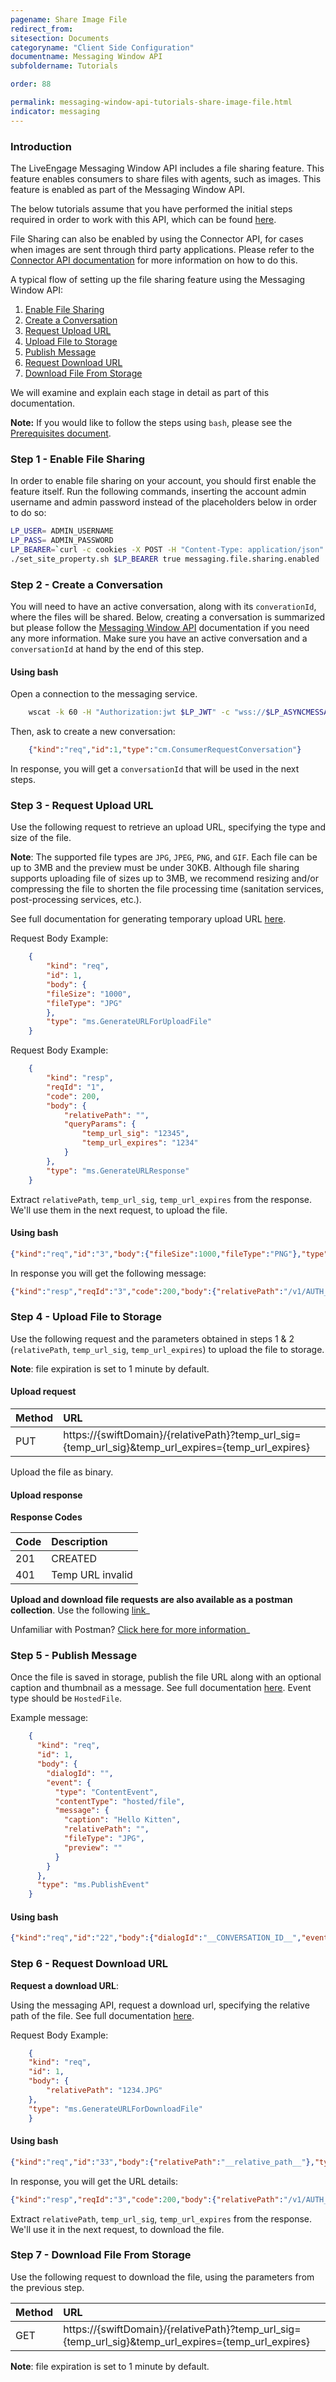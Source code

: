 ```yaml
---
pagename: Share Image File
redirect_from:
sitesection: Documents
categoryname: "Client Side Configuration"
documentname: Messaging Window API
subfoldername: Tutorials

order: 88

permalink: messaging-window-api-tutorials-share-image-file.html
indicator: messaging
---
```


### Introduction

The LiveEngage Messaging Window API includes a file sharing feature. This feature enables consumers to share files with agents, such as images. This feature is enabled as part of the Messaging Window API.

<div class="important">The below tutorials assume that you have performed the initial steps required in order to work with this API, which can be found <a href="/messaging-window-api-getting-started.html">here</a>.</div>

File Sharing can also be enabled by using the Connector API, for cases when images are sent through third party applications. Please refer to the [Connector API documentation](/share-image-example.html) for more information on how to do this.

A typical flow of setting up the file sharing feature using the Messaging Window API:

1. [Enable File Sharing](#step-1---enable-file-sharing)
2. [Create a Conversation](#step-2---create-a-conversation)
3. [Request Upload URL](#step-3---request-upload-url)
4. [Upload File to Storage](#step-4---upload-file-to-storage)
5. [Publish Message](#step-5---publish-message)
6. [Request Download URL](#step-6---request-download-url)
7. [Download File From Storage](#step-7---download-file-from-storage)

We will examine and explain each stage in detail as part of this documentation.

**Note:** If you would like to follow the steps using `bash`, please see the [Prerequisites document](consumer-int-get-msg.html#prerequisites).

### Step 1 - Enable File Sharing

In order to enable file sharing on your account, you should first enable the feature itself. Run the following commands, inserting the account admin username and admin password instead of the placeholders below in order to do so:

```sh
LP_USER= ADMIN_USERNAME
LP_PASS= ADMIN_PASSWORD
LP_BEARER=`curl -c cookies -X POST -H "Content-Type: application/json" -H "Accept: application/json" -H "Cache-Control: no-cache" -d '{"username": "'$LP_USER'","password":"'$LP_PASS'"}' "https://$LP_AGENTVEP/api/account/$LP_ACCOUNT/login?v=1.1" | jq -r .bearer`
./set_site_property.sh $LP_BEARER true messaging.file.sharing.enabled
```

### Step 2 - Create a Conversation

You will need to have an active conversation, along with its `converationId`, where the files will be shared. Below, creating a conversation is summarized but please follow the [Messaging Window API](consumer-int-overview.html) documentation if you need any more information. Make sure you have an active conversation and a `conversationId` at hand by the end of this step.

#### Using bash

Open a connection to the messaging service.

```sh
	wscat -k 60 -H "Authorization:jwt $LP_JWT" -c "wss://$LP_ASYNCMESSAGINGENT/ws_api/account/$LP_ACCOUNT/messaging/consumer?v=3"
```

Then, ask to create a new conversation:

```json
	{"kind":"req","id":1,"type":"cm.ConsumerRequestConversation"}
```

In response, you will get a `conversationId` that will be used in the next steps.

### Step 3 - Request Upload URL

Use the following request to retrieve an upload URL, specifying the type and size of the file.

**Note**: The supported file types are `JPG`, `JPEG`, `PNG`, and `GIF`. Each file can be up to 3MB and the preview must be under 30KB.
Although file sharing supports uploading file of sizes up to 3MB, we recommend resizing and/or compressing the file to shorten the file processing time (sanitation services, post-processing services, etc.).

See full documentation for generating temporary upload URL [here](consumer-int-msg-generate-temp-upload-url.html).

Request Body Example:

```json
	{
		"kind": "req",
		"id": 1,
		"body": {
		"fileSize": "1000",
		"fileType": "JPG"
		},
		"type": "ms.GenerateURLForUploadFile"
	}
```

Request Body Example:

```json
	{
		"kind": "resp",
		"reqId": "1",
		"code": 200,
		"body": {
			"relativePath": "",
			"queryParams": {
				"temp_url_sig": "12345",
				"temp_url_expires": "1234"
			}
		},
		"type": "ms.GenerateURLResponse"
	}
```

Extract `relativePath`, `temp_url_sig`, `temp_url_expires` from the response. We'll use them in the next request, to upload the file.

#### Using bash

```json
{"kind":"req","id":"3","body":{"fileSize":1000,"fileType":"PNG"},"type":"ms.GenerateURLForUploadFile"    }
```

In response you will get the following message:

```json
{"kind":"resp","reqId":"3","code":200,"body":{"relativePath":"/v1/AUTH_async-images/qa57221676/8a66a22f-81ee-4447-b92f-78e9c3ecc819.PNG","queryParams":{"temp_url_sig":"6f52625b7f148325071c2518c714109134acd7a3","temp_url_expires":"1474973420"}},"type":"ms.BaseGenerateURLResponse"}
```

### Step 4 - Upload File to Storage

Use the following request and the parameters obtained in steps 1 & 2 (`relativePath`, `temp_url_sig`, `temp_url_expires`) to upload the file to storage.

**Note**: file expiration is set to 1 minute by default.

#### Upload request

| Method | URL |
| :--- | :--- |
| PUT | https://{swiftDomain}/{relativePath}?temp_url_sig={temp_url_sig}&temp_url_expires={temp_url_expires} |

Upload the file as binary.

#### Upload response

**Response Codes**

| Code | Description |
| :--- | :--- |
| 201 | CREATED |
| 401 | Temp URL invalid |


**Upload and download file requests are also available as a postman collection**. Use the following [link](assets/content/Swift.postman_collection)_


Unfamiliar with Postman? [Click here for more information](https://www.getpostman.com/)_

### Step 5 - Publish Message

Once the file is saved in storage, publish the file URL along with an optional caption and thumbnail as a message. See full documentation [here](consumer-int-msg-reqs.html). Event type should be `HostedFile`.

Example message:

```json
	{
	  "kind": "req",
	  "id": 1,
	  "body": {
	    "dialogId": "",
	    "event": {
	      "type": "ContentEvent",
	      "contentType": "hosted/file",
	      "message": {
	        "caption": "Hello Kitten",
	        "relativePath": "",
	        "fileType": "JPG",
	        "preview": ""
	      }
	    }
	  },
	  "type": "ms.PublishEvent"
	}
```

#### Using bash

```json
{"kind":"req","id":"22","body":{"dialogId":"__CONVERSATION_ID__","event":{"type":"ContentEvent","message":{"caption":"LivePerson logo","relativePath":"__relative_path__","fileType":"PNG","preview":"data:image/png;base64,<Base64Image>"},"contentType":"hosted/file"}},"type":"ms.PublishEvent"}
```

### Step 6 - Request Download URL

**Request a download URL**:

Using the messaging API, request a download url, specifying the relative path of the file. See full documentation [here](consumer-int-msg-generate-temp-download-url.html).


Request Body Example:

```json
	{
  	"kind": "req",
  	"id": 1,
  	"body": {
    	"relativePath": "1234.JPG"
  	},
  	"type": "ms.GenerateURLForDownloadFile"
	}
```

#### Using bash

```json
{"kind":"req","id":"33","body":{"relativePath":"__relative_path__"},"type":"ms.GenerateURLForDownloadFile"}
```

In response, you will get the URL details:

```json
{"kind":"resp","reqId":"3","code":200,"body":{"relativePath":"/v1/AUTH_async-images/qa57221676/8a66a22f-81ee-4447-b92f-78e9c3ecc819.PNG","queryParams":{"temp_url_sig":"6f52625b7f148325071c2518c714109134acd7a3","temp_url_expires":"1474973420"}},"type":"ms.BaseGenerateURLResponse"}
```

Extract `relativePath`, `temp_url_sig`, `temp_url_expires` from the response. We'll use it in the next request, to download the file.

### Step 7 - Download File From Storage

Use the following request to download the file, using the parameters from the previous step.

| Method | URL |
| :--- | :--- |
| GET | https://{swiftDomain}/{relativePath}?temp_url_sig={temp_url_sig}&temp_url_expires={temp_url_expires} |

**Note**: file expiration is set to 1 minute by default.